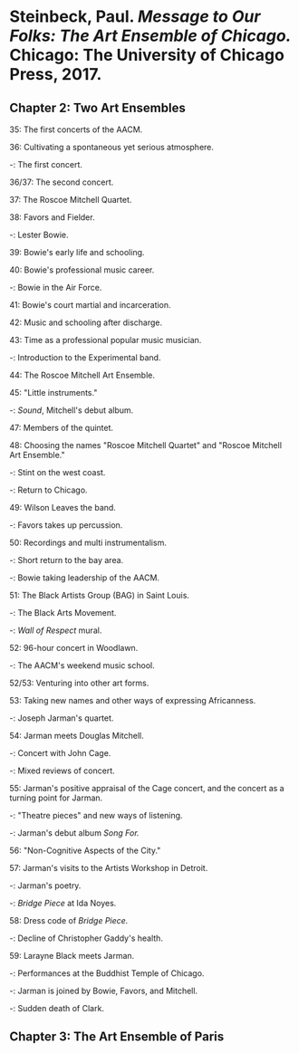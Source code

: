 # Steinbeck, Paul. *Message to Our Folks: The Art Ensemble of Chicago.* Chicago: The University of Chicago Press, 2017.  

## Chapter 2: Two Art Ensembles  

35: The first concerts of the AACM.  

36: Cultivating a spontaneous yet serious atmosphere. 

-: The first concert.  

36/37: The second concert.  

37: The Roscoe Mitchell Quartet.  

38: Favors and Fielder.  

-: Lester Bowie.  

39: Bowie's early life and schooling.  

40: Bowie's professional music career.  

-: Bowie in the Air Force.  

41: Bowie's court martial and incarceration.  

42: Music and schooling after discharge.  

43: Time as a professional popular music musician.  

-: Introduction to the Experimental band.  

44: The Roscoe Mitchell Art Ensemble.  

45: "Little instruments."

-: *Sound*, Mitchell's debut album.  

47: Members of the quintet.  

48: Choosing the names "Roscoe Mitchell Quartet" and "Roscoe Mitchell Art Ensemble."  

-: Stint on the west coast.  

-: Return to Chicago.  

49: Wilson Leaves the band.  

-: Favors takes up percussion.  

50: Recordings and multi instrumentalism.  

-: Short return to the bay area.  

-: Bowie taking leadership of the AACM.  

51: The Black Artists Group (BAG) in Saint Louis.  

-: The Black Arts Movement.  

-: *Wall of Respect* mural.  

52: 96-hour concert in Woodlawn.  

-: The AACM's weekend music school.  

52/53: Venturing into other art forms.  

53: Taking new names and other ways of expressing Africanness.  

-: Joseph Jarman's quartet.  

54: Jarman meets Douglas Mitchell.  

-: Concert with John Cage.  

-: Mixed reviews of concert.  

55: Jarman's positive appraisal of the Cage concert, and the concert as a turning point for Jarman.  

-: "Theatre pieces" and new ways of listening.  

-: Jarman's debut album *Song For.*  

56: "Non-Cognitive Aspects of the City."  

57: Jarman's visits to the Artists Workshop in Detroit.  

-: Jarman's poetry.  

-: *Bridge Piece* at Ida Noyes.  

58: Dress code of *Bridge Piece.*  

-: Decline of Christopher Gaddy's health.  

59: Larayne Black meets Jarman.   

-: Performances at the Buddhist Temple of Chicago.  

-: Jarman is joined by Bowie, Favors, and Mitchell.  

-: Sudden death of Clark.  

## Chapter 3: The Art Ensemble of Paris  
